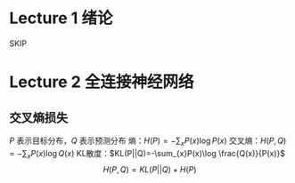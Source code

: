 # Lecture 1 绪论
SKIP
# Lecture 2 全连接神经网络
## 交叉熵损失
$P$ 表示目标分布，$Q$ 表示预测分布
熵：$H(P)=-\sum_{x} P(x)\log P(x)$
交叉熵：$H(P,Q)=-\sum_{x} P(x)\log Q(x)$
KL散度：$KL(P||Q)=-\sum_{x}P(x)\log \frac{Q(x)}{P(x)}$
$$H(P,Q)=KL(P||Q)+H(P)$$
